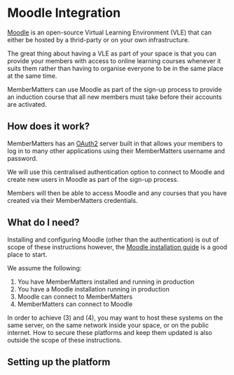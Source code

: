 # Moodle Integration

[Moodle](https://moodle.org/) is an open-source Virtual Learning Environment (VLE) that can either be hosted by a thrid-party or on your own infrastructure.

The great thing about having a VLE as part of your space is that you can provide your members with access to online learning courses whenever it suits them rather than having to organise everyone to be in the same place at the same time.

MemberMatters can use Moodle as part of the sign-up process to provide an induction course that all new members must take before their accounts are activated.

## How does it work?

MemberMatters has an [OAuth2](https://oauth.net/2/) server built in that allows your members to log in to many other applications using their MemberMatters username and password.

We will use this centralised authentication option to connect to Moodle and create new users in Moodle as part of the sign-up process.

Members will then be able to access Moodle and any courses that you have created via their MemberMatters credentials.

## What do I need?

Installing and configuring Moodle (other than the authentication) is out of scope of these instructions however, the [Moodle installation guide](https://docs.moodle.org/403/en/Installing_Moodle) is a good place to start.

We assume the following:

   1. You have MemberMatters installed and running in production
   2. You have a Moodle installation running in production
   3. Moodle can connect to MemberMatters
   4. MemberMatters can connect to Moodle

In order to achieve (3) and (4), you may want to host these systems on the same server, on the same network inside your space, or on the public internet.  How to secure these platforms and keep them updated is also outside the scope of these instructions.

## Setting up the platform
